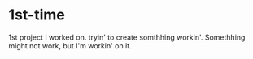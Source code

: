 # 1st-time
1st project I worked on. tryin' to create somthhing workin'. Somethhing might not work, but I'm workin' on it.
